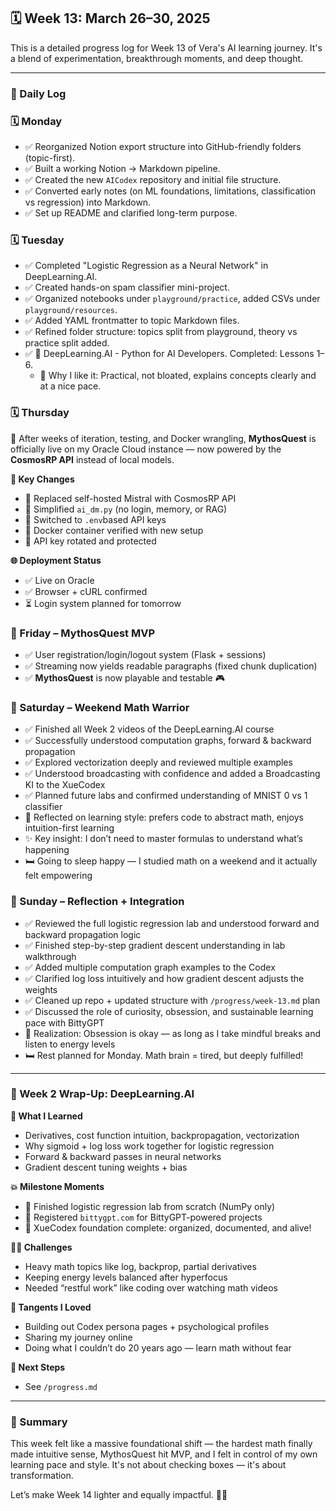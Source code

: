 ## 🗓️ Week 13: March 26–30, 2025

This is a detailed progress log for Week 13 of Vera's AI learning journey. It's a blend of experimentation, breakthrough moments, and deep thought.

---

### 🧪 Daily Log

### 🗓️ Monday

- ✅ Reorganized Notion export structure into GitHub-friendly folders (topic-first).
- ✅ Built a working Notion → Markdown pipeline.
- ✅ Created the new `AICodex` repository and initial file structure.
- ✅ Converted early notes (on ML foundations, limitations, classification vs regression) into Markdown.
- ✅ Set up README and clarified long-term purpose.

### 🗓️ Tuesday

- ✅ Completed "Logistic Regression as a Neural Network" in DeepLearning.AI.
- ✅ Created hands-on spam classifier mini-project.
- ✅ Organized notebooks under `playground/practice`, added CSVs under `playground/resources`.
- ✅ Added YAML frontmatter to topic Markdown files.
- ✅ Refined folder structure: topics split from playground, theory vs practice split added.
- ✅ 🧠 DeepLearning.AI - Python for AI Developers. Completed: Lessons 1–6.
    - 📍 Why I like it: Practical, not bloated, explains concepts clearly and at a nice pace.

### 🗓️ Thursday

🎉 After weeks of iteration, testing, and Docker wrangling, **MythosQuest** is officially live on my Oracle Cloud instance — now powered by the **CosmosRP API** instead of local models.

**🔄 Key Changes**

- 🚀 Replaced self-hosted Mistral with CosmosRP API
- 🔧 Simplified `ai_dm.py` (no login, memory, or RAG)
- 🔑 Switched to `.env`based API keys
- 🐳 Docker container verified with new setup
- 🔐 API key rotated and protected

**🌐 Deployment Status**

- ✅ Live on Oracle
- ✅ Browser + cURL confirmed
- ⏳ Login system planned for tomorrow

### 🧙 Friday – MythosQuest MVP

- ✅ User registration/login/logout system (Flask + sessions)
- ✅ Streaming now yields readable paragraphs (fixed chunk duplication)
- ✅ **MythosQuest** is now playable and testable 🎮

### 🧠 Saturday – Weekend Math Warrior

- ✅ Finished all Week 2 videos of the DeepLearning.AI course
- ✅ Successfully understood computation graphs, forward & backward propagation
- ✅ Explored vectorization deeply and reviewed multiple examples
- ✅ Understood broadcasting with confidence and added a Broadcasting KI to the XueCodex
- ✅ Planned future labs and confirmed understanding of MNIST 0 vs 1 classifier
- 💬 Reflected on learning style: prefers code to abstract math, enjoys intuition-first learning
- ✨ Key insight: I don’t need to master formulas to understand what’s happening
- 🛏️ Going to sleep happy — I studied math on a weekend and it actually felt empowering

### 🧠 Sunday – Reflection + Integration

- ✅ Reviewed the full logistic regression lab and understood forward and backward propagation logic
- ✅ Finished step-by-step gradient descent understanding in lab walkthrough
- ✅ Added multiple computation graph examples to the Codex
- ✅ Clarified log loss intuitively and how gradient descent adjusts the weights
- ✅ Cleaned up repo + updated structure with `/progress/week-13.md` plan
- ✅ Discussed the role of curiosity, obsession, and sustainable learning pace with BittyGPT
- 💭 Realization: Obsession is okay — as long as I take mindful breaks and listen to energy levels
- 🛏️ Rest planned for Monday. Math brain = tired, but deeply fulfilled!

---

### 🌱 Week 2 Wrap-Up: DeepLearning.AI

**🧠 What I Learned**

- Derivatives, cost function intuition, backpropagation, vectorization
- Why sigmoid + log loss work together for logistic regression
- Forward & backward passes in neural networks
- Gradient descent tuning weights + bias

**💥 Milestone Moments**

- 🧪 Finished logistic regression lab from scratch (NumPy only)
- 🧠 Registered `bittygpt.com` for BittyGPT-powered projects
- 🧱 XueCodex foundation complete: organized, documented, and alive!

**😵‍💫 Challenges**

- Heavy math topics like log, backprop, partial derivatives
- Keeping energy levels balanced after hyperfocus
- Needed “restful work” like coding over watching math videos

**🎉 Tangents I Loved**

- Building out Codex persona pages + psychological profiles
- Sharing my journey online
- Doing what I couldn’t do 20 years ago — learn math without fear

**🔭 Next Steps**

- See `/progress.md`

---

### 🔮 Summary

This week felt like a massive foundational shift — the hardest math finally made intuitive sense, MythosQuest hit MVP, and I felt in control of my own learning pace and style. It's not about checking boxes — it's about transformation.

Let’s make Week 14 lighter and equally impactful. 🧢✨